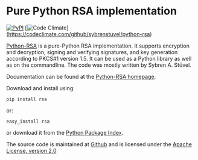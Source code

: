 Pure Python RSA implementation
==============================

[![PyPI](https://img.shields.io/pypi/v/rsa.svg)](https://pypi.python.org/pypi/rsa)
[![Code Climate](https://img.shields.io/codeclimate/github/sybrenstuvel/python-rsa.svg)]
    (https://codeclimate.com/github/sybrenstuvel/python-rsa)

[Python-RSA](https://stuvel.eu/rsa) is a pure-Python RSA implementation. It supports
encryption and decryption, signing and verifying signatures, and key
generation according to PKCS#1 version 1.5. It can be used as a Python
library as well as on the commandline. The code was mostly written by
Sybren A.  Stüvel.

Documentation can be found at the [Python-RSA homepage](https://stuvel.eu/rsa).

Download and install using:

    pip install rsa

or:

    easy_install rsa

or download it from the [Python Package Index](https://pypi.python.org/pypi/rsa).

The source code is maintained at [Github](https://github.com/sybrenstuvel/python-rsa/) and is
licensed under the [Apache License, version 2.0](https://www.apache.org/licenses/LICENSE-2.0)

